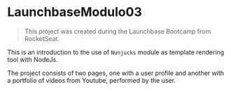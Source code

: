 # LaunchbaseModulo03

> This project was created during the Launchbase Bootcamp from RocketSeat.

This is an introduction to the use of `Nunjucks` module as template rendering tool with NodeJs.

The project consists of two pages, one with a user profile and another with a portfolio of videos from Youtube, performed by the user.
